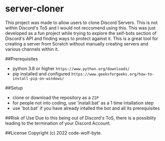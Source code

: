 # server-cloner
This project was made to allow users to clone Discord Servers. This is not within Discord's ToS and I would not reccomend using this. This was just developed as a fun project while trying to explore the self-bots section of Discord's API and finding ways to protect against it. This is a great tool for creating a server from Scratch without manually creating servers and various channels within it.

##Prerequisites
- python 3.8 or higher  `https://www.python.org/downloads/`
- pip installed and configured `https://www.geeksforgeeks.org/how-to-install-pip-on-windows/`

##Setup
- clone or download the repository as a `ZIP`
- for people not into coding, use 'install.bat' as a 1 time intallation step
- use 'bot.bat' if you have already intalled the bot and all its prerequisites


##Risk of Use
Due to this being out of Discord's ToS, there is a possiblity leading to the termination of your Discord Account.

##License
Copyright (c) 2022 code-wolf-byte.
